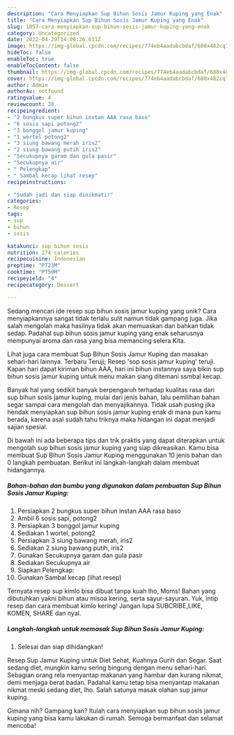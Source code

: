 ```yaml
---
description: "Cara Menyiapkan Sup Bihun Sosis Jamur Kuping yang Enak"
title: "Cara Menyiapkan Sup Bihun Sosis Jamur Kuping yang Enak"
slug: 1057-cara-menyiapkan-sup-bihun-sosis-jamur-kuping-yang-enak
category: Uncategorized
date: 2022-04-29T14:00:26.611Z
image: https://img-global.cpcdn.com/recipes/774eb4aadabcbdaf/680x482cq70/sup-bihun-sosis-jamur-kuping-foto-resep-utama.jpg
hideToc: false
enableToc: true
enableTocContent: false
thumbnail: https://img-global.cpcdn.com/recipes/774eb4aadabcbdaf/680x482cq70/sup-bihun-sosis-jamur-kuping-foto-resep-utama.jpg
cover: https://img-global.cpcdn.com/recipes/774eb4aadabcbdaf/680x482cq70/sup-bihun-sosis-jamur-kuping-foto-resep-utama.jpg
author: Admin
authorAv: notfound
ratingvalue: 4
reviewcount: 20
recipeingredient:
- "2 bungkus super bihun instan AAA rasa baso"
- "6 sosis sapi potong2"
- "3 bonggol jamur kuping"
- "1 wortel potong2"
- "3 siung bawang merah iris2"
- "2 siung bawang putih iris2"
- "Secukupnya garam dan gula pasir"
- "Secukupnya air"
- " Pelengkap"
- " Sambal kecap lihat resep"
recipeinstructions:

- "Sudah jadi dan siap dinikmati!"
categories:
- Resep
tags:
- sup
- bihun
- sosis

katakunci: sup bihun sosis 
nutrition: 274 calories
recipecuisine: Indonesian
preptime: "PT23M"
cooktime: "PT50M"
recipeyield: "4"
recipecategory: Dessert

---
```





Sedang mencari ide resep sup bihun sosis jamur kuping yang unik? Cara menyiapkannya sangat tidak terlalu sulit namun tidak gampang juga. Jika salah mengolah maka hasilnya tidak akan memuaskan dan bahkan tidak sedap. Padahal sup bihun sosis jamur kuping yang enak seharusnya mempunyai aroma dan rasa yang bisa memancing selera Kita.





Lihat juga cara membuat Sup Bihun Sosis Jamur Kuping dan masakan sehari-hari lainnya. Terbaru Teruji; Resep &#39;sop sosis jamur kuping&#39; teruji. Kapan hari dapat kiriman bihun AAA, hari ini bihun instannya saya bikin sup bihun sosis jamur kuping untuk menu makan siang ditemani ssmbal kecap.

Banyak hal yang sedikit banyak berpengaruh terhadap kualitas rasa dari sup bihun sosis jamur kuping, mulai dari jenis bahan, lalu pemilihan bahan segar sampai cara mengolah dan menyajikannya. Tidak usah pusing jika hendak menyiapkan sup bihun sosis jamur kuping enak di mana pun kamu berada, karena asal sudah tahu triknya maka hidangan ini dapat menjadi sajian spesial.






Di bawah ini ada beberapa tips dan trik praktis yang dapat diterapkan untuk mengolah sup bihun sosis jamur kuping yang siap dikreasikan. Kamu bisa membuat Sup Bihun Sosis Jamur Kuping menggunakan 10 jenis bahan dan 0 langkah pembuatan. Berikut ini langkah-langkah dalam membuat hidangannya.

<!--inarticleads1-->

##### Bahan-bahan dan bumbu yang digunakan dalam pembuatan Sup Bihun Sosis Jamur Kuping:

1. Persiapkan 2 bungkus super bihun instan AAA rasa baso
1. Ambil 6 sosis sapi, potong2
1. Persiapkan 3 bonggol jamur kuping
1. Sediakan 1 wortel, potong2
1. Persiapkan 3 siung bawang merah, iris2
1. Sediakan 2 siung bawang putih, iris2
1. Gunakan Secukupnya garam dan gula pasir
1. Sediakan Secukupnya air
1. Siapkan  Pelengkap:
1. Gunakan  Sambal kecap (lihat resep)


Ternyata resep sup kimlo bisa dibuat tanpa kuah lho, Moms! Bahan yang dibutuhkan yakni bihun atau misoa kering, serta sayur-sayuran. Yuk, intip resep dan cara membuat kimlo kering! Jangan lupa SUBCRIBE,LIKE, KOMEN, SHARE dan nyal. 

<!--inarticleads2-->

##### Langkah-langkah untuk memasak Sup Bihun Sosis Jamur Kuping:


1. Selesai dan siap dihidangkan!

Resep Sup Jamur Kuping untuk Diet Sehat, Kuahnya Gurih dan Segar. Saat sedang diet, mungkin kamu sering bingung dengan menu sehari-hari. Sebagian orang rela menyantap makanan yang hambar dan kurang nikmat, demi menjaga berat badan. Padahal kamu tetap bisa menyantap makanan nikmat meski sedang diet, lho. Salah satunya masak olahan sup jamur kuping. 

Gimana nih? Gampang kan? Itulah cara menyiapkan sup bihun sosis jamur kuping yang bisa kamu lakukan di rumah. Semoga bermanfaat dan selamat mencoba!
